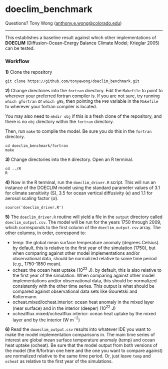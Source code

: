 # doeclim_benchmark

Questions?  Tony Wong (<anthony.e.wong@colorado.edu>)

---

This establishes a baseline result against which other implementations of **DOECLIM** (Diffusion-Ocean-Energy Balance Climate Model; Krieglar 2005) can be tested.

### Workflow

**1)** Clone the repository
```
git clone https://github.com/tonyewong/doeclim_benchmark.git
```

**2)** Change directories into the `fortran` directory. Edit the `Makefile` to point to wherever your preferred fortran compiler is. If you are not sure, try running `which gfortran` or `which g95`, then pointing the `F90` variable in the `Makefile` to wherever your fortran compiler is located.

You may also need to `mkdir obj` if this is a fresh clone of the repository, and there is no `obj` directory within the `fortran` directory.

Then, run `make` to compile the model. Be sure you do this in the `fortran` directory.
```
cd doeclim_benchmark/fortran
make
```

**3)** Change directories into the `R` directory. Open an R terminal.
```
cd ../R
R
```

**4)** Now in the R terminal, run the `doeclim_driver.R` script. This will run an instance of the DOECLIM model using the standard parameter values of 3.1 for climate sensitivity (S), 3.5 for ocean vertical diffusivity ($\kappa$) and 1.1 for aerosol scaling factor ($\alpha$).
```
source('doeclim_driver.R')
```

**5)** The `doeclim_driver.R` routine will yield a file in the `output` directory called `doeclim_output.csv`. The model will be run for the years 1750 through 2009, which corresponds to the first column of the `doeclim_output.csv` array. The other columns, in order, correspond to:
* temp: the global mean surface temperature anomaly (degrees Celsius). by default, this is relative to the first year of the simulation (1750), but when comparing against other model implementations and/or observational data, should be normalized relative to some time period (e.g., 1750-1850 mean).
* ocheat: the ocean heat uptake ($10^{22}$ J). by default, this is also relative to the first year of the simulation. When comparing against other model implementations and/or observational data, this should be normalized consistently with the other time series. This output is what should be compared against observational data sets like Gouretski and Koltermann.
* ocheat.mixed/ocheat.interior: ocean heat anomaly in the mixed layer (near surface) and in the interior (deeper) ($10^{22}$ J)
* ocheatflux.mixed/ocheatflux.interior: ocean heat uptake by the mixed layer and by the interior (W m$^{-2}$)

**6)** Read the `dooeclim_output.csv` results into whatever IDE you want to make the model implementation comparisons in. The main time series of interest are global mean surface temperature anomaly (temp) and ocean heat uptake (ocheat). Be sure that the model output from both versions of the model (the R/fortran one here and the one you want to compare against) are normalized relative to the same time period. Or, just leave `temp` and `ocheat` as relative to the first year of the simulations.
